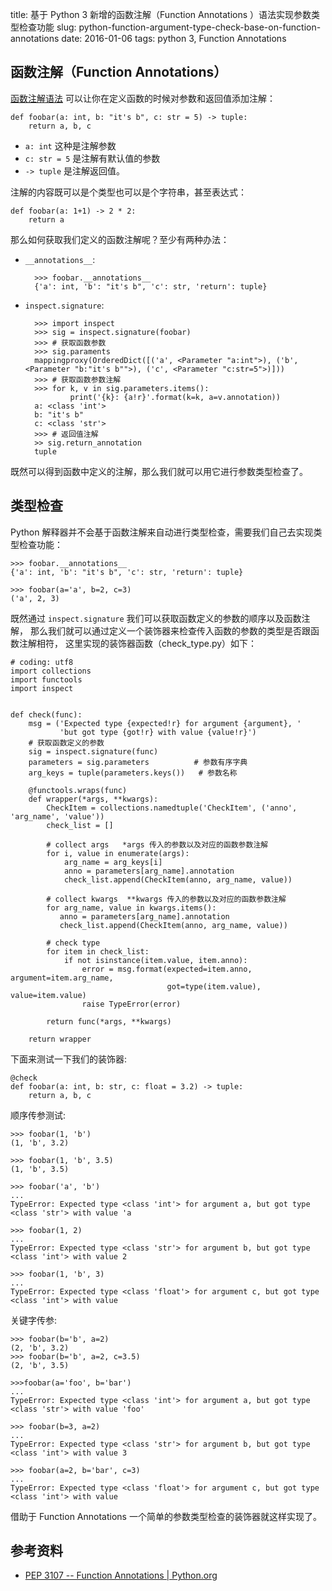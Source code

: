 title: 基于 Python 3 新增的函数注解（Function Annotations ）语法实现参数类型检查功能
slug: python-function-argument-type-check-base-on-function-annotations
date: 2016-01-06
tags: python 3, Function Annotations


## 函数注解（Function Annotations）

[函数注解语法](https://www.python.org/dev/peps/pep-3107/) 可以让你在定义函数的时候对参数和返回值添加注解：

    def foobar(a: int, b: "it's b", c: str = 5) -> tuple:
        return a, b, c

* `a: int` 这种是注解参数
* `c: str = 5` 是注解有默认值的参数
* `-> tuple` 是注解返回值。

注解的内容既可以是个类型也可以是个字符串，甚至表达式：

    def foobar(a: 1+1) -> 2 * 2:
        return a

那么如何获取我们定义的函数注解呢？至少有两种办法：

* `__annotations__`:
    
        >>> foobar.__annotations__
        {'a': int, 'b': "it's b", 'c': str, 'return': tuple}
    
* `inspect.signature`:
    
        >>> import inspect
        >>> sig = inspect.signature(foobar)
        >>> # 获取函数参数
        >>> sig.paraments
        mappingproxy(OrderedDict([('a', <Parameter "a:int">), ('b', <Parameter "b:"it's b"">), ('c', <Parameter "c:str=5">)]))
        >>> # 获取函数参数注解
        >>> for k, v in sig.parameters.items():
                print('{k}: {a!r}'.format(k=k, a=v.annotation))     
        a: <class 'int'>
        b: "it's b"
        c: <class 'str'>
        >>> # 返回值注解
        >> sig.return_annotation
        tuple

既然可以得到函数中定义的注解，那么我们就可以用它进行参数类型检查了。

## 类型检查

Python 解释器并不会基于函数注解来自动进行类型检查，需要我们自己去实现类型检查功能：

    >>> foobar.__annotations__
    {'a': int, 'b': "it's b", 'c': str, 'return': tuple}

    >>> foobar(a='a', b=2, c=3)
    ('a', 2, 3)
 
既然通过 `inspect.signature` 我们可以获取函数定义的参数的顺序以及函数注解，
那么我们就可以通过定义一个装饰器来检查传入函数的参数的类型是否跟函数注解相符，
这里实现的装饰器函数（check_type.py）如下：

    # coding: utf8
    import collections
    import functools
    import inspect


    def check(func):
        msg = ('Expected type {expected!r} for argument {argument}, '
               'but got type {got!r} with value {value!r}')
        # 获取函数定义的参数
        sig = inspect.signature(func)
        parameters = sig.parameters          # 参数有序字典
        arg_keys = tuple(parameters.keys())   # 参数名称

        @functools.wraps(func)
        def wrapper(*args, **kwargs):
            CheckItem = collections.namedtuple('CheckItem', ('anno', 'arg_name', 'value'))
            check_list = []

            # collect args   *args 传入的参数以及对应的函数参数注解
            for i, value in enumerate(args):
                arg_name = arg_keys[i]
                anno = parameters[arg_name].annotation
                check_list.append(CheckItem(anno, arg_name, value))
                
            # collect kwargs  **kwargs 传入的参数以及对应的函数参数注解
            for arg_name, value in kwargs.items():
               anno = parameters[arg_name].annotation
               check_list.append(CheckItem(anno, arg_name, value))
               
            # check type
            for item in check_list:
                if not isinstance(item.value, item.anno):
                    error = msg.format(expected=item.anno, argument=item.arg_name,
                                       got=type(item.value), value=item.value)
                    raise TypeError(error)

            return func(*args, **kwargs)

        return wrapper

下面来测试一下我们的装饰器:

    @check
    def foobar(a: int, b: str, c: float = 3.2) -> tuple:
        return a, b, c

顺序传参测试:

    >>> foobar(1, 'b')
    (1, 'b', 3.2)

    >>> foobar(1, 'b', 3.5)
    (1, 'b', 3.5)
    
    >>> foobar('a', 'b')
    ...
    TypeError: Expected type <class 'int'> for argument a, but got type <class 'str'> with value 'a
    
    >>> foobar(1, 2)
    ...
    TypeError: Expected type <class 'str'> for argument b, but got type <class 'int'> with value 2
    
    >>> foobar(1, 'b', 3)
    ...
    TypeError: Expected type <class 'float'> for argument c, but got type <class 'int'> with value 

关键字传参:

    >>> foobar(b='b', a=2)
    (2, 'b', 3.2)
    >>> foobar(b='b', a=2, c=3.5)
    (2, 'b', 3.5)

    >>>foobar(a='foo', b='bar')
    ...
    TypeError: Expected type <class 'int'> for argument a, but got type <class 'str'> with value 'foo'
    
    >>> foobar(b=3, a=2)
    ...
    TypeError: Expected type <class 'str'> for argument b, but got type <class 'int'> with value 3

    >>> foobar(a=2, b='bar', c=3)
    ...
    TypeError: Expected type <class 'float'> for argument c, but got type <class 'int'> with value 
    

借助于 Function Annotations 一个简单的参数类型检查的装饰器就这样实现了。


## 参考资料

* [PEP 3107 -- Function Annotations | Python.org](https://www.python.org/dev/peps/pep-3107/)